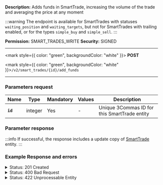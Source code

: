 **Description:** Adds funds in SmartTrade, increasing the volume of the trade and averaging the price at any moment

:::warning
The endpoint is available for SmartTrades with statuses <code>waiting_position</code> and <code>waiting_targets</code>, but not for SmartTrades with trailing enabled, or for the types <code>simple_buy</code> and <code>simple_sell</code>.
:::

**Permission:** SMART_TRADES_WRITE
**Security:** SIGNED

--------

<mark style={{ color: "green", backgroundColor: "white" }}> **POST**</mark>

<mark style={{ color: "green", backgroundColor: "white" }}>`/v2/smart_trades/{id}/add_funds`</mark>

--------

### Parameters request

| Name | Type | Mandatory | Values | Description|
|------|------|-----------|-----------------|------------|
|**`id`**  | integer | Yes | - | Unique 3Commas ID for this SmartTrade entity |

### Parameter response

:::info
If successful, the response includes a update copy of [SmartTrade](./README.md) entity.
:::

### Example Response and errors

<details>
<summary>Status: 201 Created</summary>

```json
{
    "id": 30415988,
    "version": 2,
    "account": {
        "id": 32402783,
        "type": "binance_us",
        "name": "My Binance US",
        "market": "Binance US Spot",
        "link": "/accounts/32402783"
    },
    "pair": "USDT_DOGE",
    "instant": false,
    "status": {
        "type": "waiting_targets",
        "basic_type": "waiting_targets",
        "title": "Waiting Targets"
    },
    "leverage": {
        "enabled": false
    },
    "position": {
        "type": "buy",
        "order_type": "market",
        "editable": false,
        "units": {
            "value": "43.736",
            "editable": false
        },
        "price": {
            "value": "0.10457",
            "value_without_commission": "0.10394",
            "editable": false
        },
        "total": {
            "value": "4.57371",
            "value_without_commission": "4.54626774"
        },
        "status": {
            "type": "finished",
            "basic_type": "finished",
            "title": "Finished"
        }
    },
    "take_profit": {
        "enabled": true,
        "price_type": "value",
        "steps": [
            {
                "id": 1007239535,
                "order_type": "limit",
                "editable": true,
                "units": {
                    "value": "43.0"
                },
                "price": {
                    "type": "last",
                    "value": "0.1098",
                    "percent": "5.0"
                },
                "volume": "100.0",
                "total": "4.7214",
                "trailing": {
                    "enabled": false,
                    "percent": null
                },
                "status": {
                    "type": "order_placed",
                    "basic_type": "order_placed",
                    "title": "Placed"
                },
                "data": {
                    "cancelable": true,
                    "panic_sell_available": true
                },
                "position": 1
            }
        ]
    },
    "stop_loss": {
        "enabled": true,
        "price_type": "value",
        "breakeven": false,
        "order_type": "market",
        "editable": true,
        "price": {
            "value": null,
            "percent": null
        },
        "conditional": {
            "price": {
                "value": "0.10056",
                "type": "last",
                "percent": null
            },
            "trailing": {
                "enabled": false,
                "percent": null
            }
        },
        "timeout": {
            "enabled": false,
            "value": null
        },
        "status": {
            "type": "to_process",
            "basic_type": "to_process",
            "title": "Pending"
        }
    },
    "reduce_funds": {
        "steps": []
    },
    "market_close": {},
    "note": "",
    "note_raw": null,
    "skip_enter_step": false,
    "data": {
        "editable": true,
        "current_price": {
            "bid": "0.10244",
            "ask": "0.10265",
            "last": "0.1025",
            "quote_volume": "255295.82542",
            "day_change_percent": "-2.539"
        },
        "target_price_type": "price",
        "orderbook_price_currency": "USDT",
        "base_order_finished": true,
        "missing_funds_to_close": "0.0",
        "liquidation_price": null,
        "average_enter_price": "0.10457",
        "average_close_price": null,
        "average_enter_price_without_commission": "0.10394",
        "average_close_price_without_commission": null,
        "panic_sell_available": true,
        "add_funds_available": true,
        "reduce_funds_available": true,
        "force_start_available": false,
        "force_process_available": true,
        "cancel_available": true,
        "finished": false,
        "base_position_step_finished": true,
        "entered_amount": "43.736",
        "entered_total": "4.57371",
        "closed_amount": "0.0",
        "closed_total": "0.0",
        "commission": 0.001,
        "created_at": "2024-08-13T16:19:42.870Z",
        "updated_at": "2024-08-14T15:06:56.792Z",
        "type": "smart_trade"
    },
    "profit": {
        "volume": "-0.09787447584",
        "usd": "-0.09787447584",
        "percent": "-2.14",
        "roe": null
    },
    "margin": {
        "amount": null,
        "total": null
    },
    "is_position_not_filled": false
}
```

</details>

<details>
<summary>Status: 400 Bad Request</summary>

```json
{
    "error": "record_invalid",
    "error_description": "Invalid parameters",
    "error_attributes": {
        "order_type": [
            "is missing",
            "does not have a valid value"
        ],
        "units": [
            "is missing"
        ],
        "units[value]": [
            "is missing"
        ]
    }
}
```

</details>

<details>
<summary>Status: 422 Unprocessable Entity</summary>

```json
{
    "error": "record_invalid",
    "error_description": "Invalid parameters",
    "error_attributes": {
        "total": [
            "must be greater than or equal to 1.125"
        ]
    }
}
```

</details>
